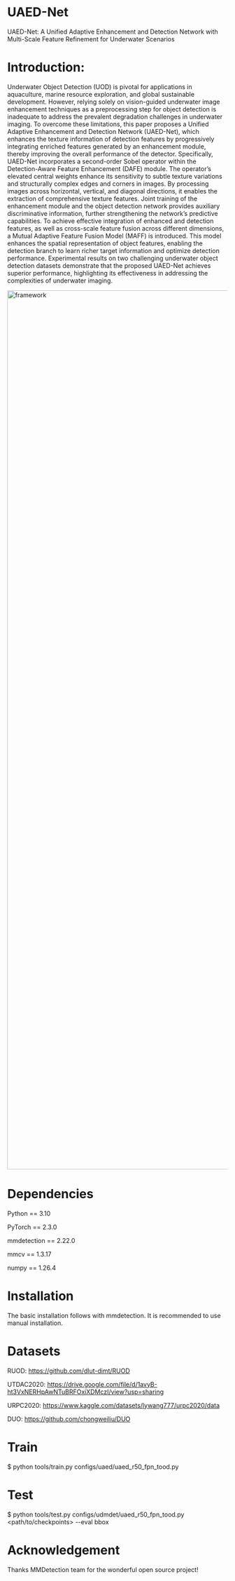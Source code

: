 # UAED-Net
UAED-Net: A Unified Adaptive Enhancement and Detection Network with Multi-Scale Feature Refinement for Underwater Scenarios
# Introduction:
Underwater Object Detection (UOD) is pivotal for applications in aquaculture, marine resource exploration, and global sustainable development. However, relying solely on vision-guided underwater image enhancement techniques as a preprocessing step for object detection is inadequate to address the prevalent degradation challenges in underwater imaging. To overcome these limitations, this paper proposes a Unified Adaptive Enhancement and Detection Network (UAED-Net), which enhances the texture information of detection features by progressively integrating enriched features generated by an enhancement module, thereby improving the overall performance of the detector. Specifically, UAED-Net incorporates a second-order Sobel operator within the Detection-Aware Feature Enhancement (DAFE) module. The operator’s elevated central weights enhance its sensitivity to subtle texture variations and structurally complex edges and corners in images. By processing images across horizontal, vertical, and diagonal directions, it enables the extraction of comprehensive texture features. Joint training of the enhancement module and the object detection network provides auxiliary discriminative information, further strengthening the network’s predictive capabilities. To achieve effective integration of enhanced and detection features, as well as cross-scale feature fusion across different dimensions, a Mutual Adaptive Feature Fusion Model (MAFF) is introduced. This model enhances the spatial representation of object features, enabling the detection branch to learn richer target information and optimize detection performance. Experimental results on two challenging underwater object detection datasets demonstrate that the proposed UAED-Net achieves superior performance, highlighting its effectiveness in addressing the complexities of underwater imaging.

<img width="3955" height="2006" alt="framework" src="https://github.com/user-attachments/assets/76e15271-7ae8-4705-ace4-47b1cb5588de" />

# Dependencies
Python ==	3.10

PyTorch	==	2.3.0

mmdetection	== 2.22.0	

mmcv	==	1.3.17

numpy	==	1.26.4

# Installation
The basic installation follows with mmdetection. It is recommended to use manual installation.

# Datasets
RUOD: https://github.com/dlut-dimt/RUOD

UTDAC2020: https://drive.google.com/file/d/1avyB-ht3VxNERHpAwNTuBRFOxiXDMczI/view?usp=sharing

URPC2020: https://www.kaggle.com/datasets/lywang777/urpc2020/data

DUO: https://github.com/chongweiliu/DUO

# Train
$ python tools/train.py configs/uaed/uaed_r50_fpn_tood.py

# Test
$ python tools/test.py configs/udmdet/uaed_r50_fpn_tood.py <path/to/checkpoints> --eval bbox

# Acknowledgement
Thanks MMDetection team for the wonderful open source project!




